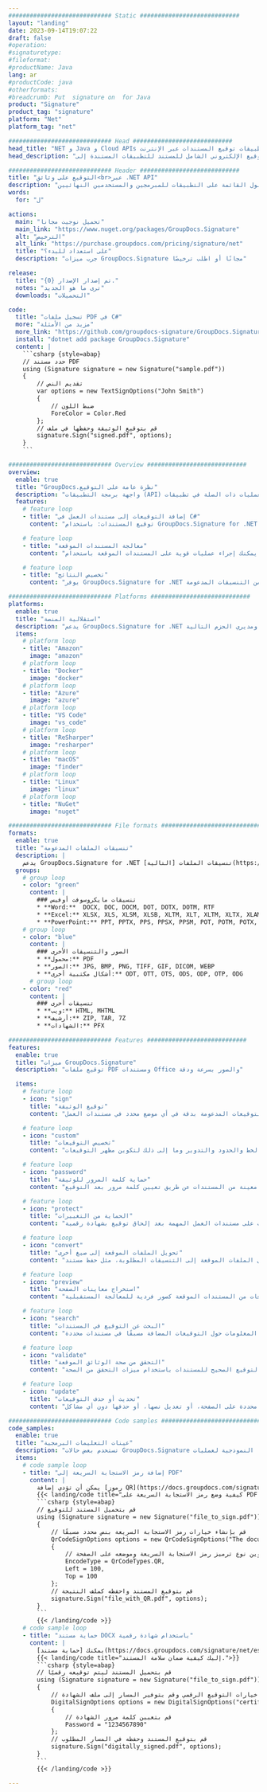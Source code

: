 ```yaml
---
############################# Static ############################
layout: "landing"
date: 2023-09-14T19:07:22
draft: false
#operation: 
#signaturetype: 
#fileformat: 
#productName: Java
lang: ar
#productCode: java
#otherformats: 
#breadcrumb: Put  signature on  for Java
product: "Signature"
product_tag: "signature"
platform: "Net"
platform_tag: "net"

############################# Head ############################
head_title: "NET و Java و Cloud APIs وتطبيقات توقيع المستندات عبر الإنترنت"
head_description: "احصل على حل التوقيع الإلكتروني الشامل للمستند للتطبيقات المستندة إلى .NET و Java والتطبيقات المستندة إلى السحابة. قم بتوقيع تنسيقات المستندات الشائعة عبر الإنترنت باستخدام ميزة السحب والإفلات البسيطة"

############################# Header ############################
title: "التوقيع على وثائق<br>عبر .NET API"
description: "قم بتوقيع المستندات والصور الرقمية على أي نظام أساسي باستخدام واجهات برمجة التطبيقات المرنة والحلول القائمة على التطبيقات للمبرمجين والمستخدمين النهائيين."
words:
  for: "ل"

actions:
  main: "تحميل نوجيت مجانا"
  main_link: "https://www.nuget.org/packages/GroupDocs.Signature"
  alt: "الترخيص"
  alt_link: "https://purchase.groupdocs.com/pricing/signature/net"
  title: "على استعداد للبدء؟"
  description: "جرب ميزات GroupDocs.Signature مجانًا أو اطلب ترخيصًا"

release:
  title: "تم إصدار الإصدار {0}."
  notes: "ترى ما هو الجديد"
  downloads: "التحميلات"

code:
  title: "تسجيل ملفات PDF في C#"
  more: "مزيد من الأمثلة"
  more_link: "https://github.com/groupdocs-signature/GroupDocs.Signature-for-.NET"
  install: "dotnet add package GroupDocs.Signature"
  content: |
    ```csharp {style=abap}   
    // حدد مستند PDF
    using (Signature signature = new Signature("sample.pdf"))
    {
        // تقديم النص
        var options = new TextSignOptions("John Smith")
        {
            // ضبط اللون
            ForeColor = Color.Red
        };
        // قم بتوقيع الوثيقة وحفظها في ملف
        signature.Sign("signed.pdf", options);
    }
    ```

############################# Overview ############################
overview:
  enable: true
  title: "GroupDocs.نظرة عامة على التوقيع"
  description: "واجهة برمجة التطبيقات (API) لتنفيذ توقيع المستندات والعمليات ذات الصلة في تطبيقات .NET"
  features:
    # feature loop
    - title: "إضافة التوقيعات إلى مستندات العمل في C#"
      content: "توقيع المستندات: باستخدام GroupDocs.Signature for .NET، يمكنك إضافة أنواع مختلفة من التوقيعات، مثل النصوص والصور والرموز الشريطية والشهادات الرقمية، إلى مستندات PDF وOffice. تسمح لك واجهة برمجة التطبيقات (API) هذه بتوقيع مستنداتك باستخدام أي نوع بيانات تقريبًا، بما في ذلك البيانات التعريفية المخفية."

    # feature loop
    - title: "معالجة المستندات الموقعة"
      content: "معالجة إضافية: يمكنك إجراء عمليات قوية على المستندات الموقعة باستخدام GroupDocs.Signature. يتضمن ذلك البحث عن التوقيعات الموجودة ضمن مستندات الأعمال والتحقق منها باستخدام معايير محددة. بالإضافة إلى ذلك، يمكنك استرداد معلومات المستند ومعاينة الصفحات من خلال .NET API."

    # feature loop
    - title: "تخصيص النتائج"
      content: "يوفر GroupDocs.Signature for .NET خيارات تخصيص واسعة النطاق. يمكنك وضع التوقيعات بدقة في أي مكان على صفحة المستند وضبط مظهرها باستخدام مجموعة متنوعة من الإعدادات. علاوة على ذلك، تدعم واجهة برمجة التطبيقات هذه حفظ المستندات التي تمت معالجتها في مجموعة واسعة من التنسيقات المدعومة."

############################# Platforms ############################
platforms:
  enable: true
  title: "استقلالية المنصة"
  description: "يدعم GroupDocs.Signature for .NET أنظمة التشغيل وأطر العمل ومديري الحزم التالية"
  items:
    # platform loop
    - title: "Amazon"
      image: "amazon"
    # platform loop
    - title: "Docker"
      image: "docker"
    # platform loop
    - title: "Azure"
      image: "azure"
    # platform loop
    - title: "VS Code"
      image: "vs_code"
    # platform loop
    - title: "ReSharper"
      image: "resharper"
    # platform loop
    - title: "macOS"
      image: "finder"
    # platform loop
    - title: "Linux"
      image: "linux"
    # platform loop
    - title: "NuGet"
      image: "nuget"

############################# File formats ############################
formats:
  enable: true
  title: "تنسيقات الملفات المدعومة"
  description: |
    يدعم GroupDocs.Signature for .NET تنسيقات الملفات [التالية](https://docs.groupdocs.com/signature/net/supported-document-formats/) العمليات باستخدام.
  groups:
    # group loop
    - color: "green"
      content: |
        ### تنسيقات مايكروسوفت أوفيس
        * **Word:**  DOCX, DOC, DOCM, DOT, DOTX, DOTM, RTF
        * **Excel:** XLSX, XLS, XLSM, XLSB, XLTM, XLT, XLTM, XLTX, XLAM, SXC, SpreadsheetML
        * **PowerPoint:** PPT, PPTX, PPS, PPSX, PPSM, POT, POTM, POTX, PPTM
    # group loop
    - color: "blue"
      content: |
        ### الصور والتنسيقات الأخرى
        * **محمول:** PDF
        * **الصور:** JPG, BMP, PNG, TIFF, GIF, DICOM, WEBP
        * **أشكال مكتبية أخرى:** ODT, OTT, OTS, ODS, ODP, OTP, ODG
      # group loop
    - color: "red"
      content: |
        ### تنسيقات أخرى
        * **ويب:** HTML, MHTML
        * **أرشيف:** ZIP, TAR, 7Z
        * **الشهادات:** PFX

############################# Features ############################
features:
  enable: true
  title: "ميزات GroupDocs.Signature"
  description: "توقيع ملفات PDF ومستندات Office والصور بسرعة ودقة"

  items:
    # feature loop
    - icon: "sign"
      title: "توقيع الوثيقة"
      content: "أضف واحدًا أو أكثر من أنواع التوقيعات المدعومة بدقة في أي موضع محدد في مستندات العمل."

    # feature loop
    - icon: "custom"
      title: "تخصيص التوقيعات"
      content: "استخدم ميزات مثل اللون والخط والحدود والتدوير وما إلى ذلك لتكوين مظهر التوقيعات."

    # feature loop
    - icon: "password"
      title: "حماية كلمة المرور للوثيقة"
      content: "تأمين أنواع معينة من المستندات عن طريق تعيين كلمة مرور بعد التوقيع."

    # feature loop
    - icon: "protect"
      title: "الحماية من التغييرات"
      content: "منع إجراء تغييرات على مستندات العمل المهمة بعد إلحاق توقيع بشهادة رقمية."

    # feature loop
    - icon: "convert"
      title: "تحويل الملفات الموقعة إلى صيغ أخرى"
      content: "تحويل الملفات الموقعة إلى التنسيقات المطلوبة، مثل حفظ مستند Word كملف PDF."

    # feature loop
    - icon: "preview"
      title: "استخراج معاينات الصفحة"
      content: "استخرج الصفحات من المستندات الموقعة كصور فردية للمعالجة المستقبلية."

    # feature loop
    - icon: "search"
      title: "البحث عن التوقيع في المستندات"
      content: "استرجاع المعلومات حول التوقيعات المضافة مسبقًا في مستندات محددة."

    # feature loop
    - icon: "validate"
      title: "التحقق من صحة الوثائق الموقعة"
      content: "تحقق من التوقيع الصحيح للمستندات باستخدام ميزات التحقق من الصحة."

    # feature loop
    - icon: "update"
      title: "تحديث أو حذف التوقيعات"
      content: "يمكنك بسهولة تغيير موضع توقيعات محددة على الصفحة، أو تعديل نصها، أو حذفها دون أي مشاكل."

############################# Code samples ############################
code_samples:
  enable: true
  title: "عينات التعليمات البرمجية"
  description: "تستخدم بعض حالات GroupDocs.Signature النموذجية لعمليات .NET"
  items:
    # code sample loop
    - title: "إضافة رمز الاستجابة السريعة إلى PDF"
      content: |
        يمكن أن تؤدي إضافة [رموز QR](https://docs.groupdocs.com/signature/net/esign-document-with-qr-code-signature/) إلى صفحات محددة من مستندات PDF إلى تحسين العمليات التجارية. فيما يلي مثال لكيفية إضافة رمز الاستجابة السريعة باستخدام GroupDocs.Signature.
        {{< landing/code title="كيفية وضع رمز الاستجابة السريعة على PDF.">}}
        ```csharp {style=abap}
        // قم بتحميل المستند للتوقيع
        using (Signature signature = new Signature("file_to_sign.pdf"))
        {
            // قم بإنشاء خيارات رمز الاستجابة السريعة بنص محدد مسبقًا
            QrCodeSignOptions options = new QrCodeSignOptions("The document is approved by John Smith")
            {
                // قم بتكوين نوع ترميز رمز الاستجابة السريعة وموضعه على الصفحة
                EncodeType = QrCodeTypes.QR,
                Left = 100,
                Top = 100
            };
            // قم بتوقيع المستند واحفظه كملف النتيجة
            signature.Sign("file_with_QR.pdf", options);
        }
        ```
        {{< /landing/code >}}
    # code sample loop
    - title: "حماية مستند DOCX باستخدام شهادة رقمية"
      content: |
        يمكنك [حماية مستند](https://docs.groupdocs.com/signature/net/esign-document-with-digital-signature/) باستخدام التوقيعات الشخصية أو توقيعات الشركة المخزنة كشهادات رقمية. ولا يمكن تعديل هذه المستندات المحمية دون إبطال التوقيع.
        {{< landing/code title="إليك كيفية ضمان سلامة المستند.">}}
        ```csharp {style=abap}   
        // قم بتحميل المستند ليتم توقيعه رقميًا
        using (Signature signature = new Signature("file_to_sign.pdf"))
        {
            // حدد خيارات التوقيع الرقمي وقم بتوفير المسار إلى ملف الشهادة
            DigitalSignOptions options = new DigitalSignOptions("certificate.pfx")
            {
                // قم بتعيين كلمة مرور الشهادة
                Password = "1234567890"
            };
            // قم بتوقيع المستند وحفظه في المسار المطلوب
            signature.Sign("digitally_signed.pdf", options);
        }
        ```
        {{< /landing/code >}}

---
```

